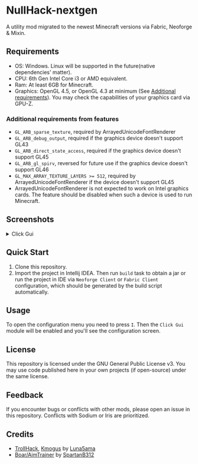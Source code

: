 # NullHack-nextgen

A utility mod migrated to the newest Minecraft versions via Fabric, Neoforge & Mixin.


## Requirements

- OS: Windows. Linux will be supported in the future(native dependencies' matter).
- CPU: 6th Gen Intel Core i3 or AMD equivalent.
- Ram: At least 6GB for Minecraft.
- Graphics: OpenGL 4.5, or OpenGL 4.3 at minimum (See [Additional requirements](#additional-requirements-from-features)). 
You may check the capabilities of your graphics card via GPU-Z.

### Additional requirements from features
- `GL_ARB_sparse_texture`, required by ArrayedUnicodeFontRenderer
- `GL_ARB_debug_output`, required if the graphics device doesn't support GL43
- `GL_ARB_direct_state_access`, required if the graphics device doesn't support GL45
- `GL_ARB_gl_spirv`, reversed for future use if the graphics device doesn't support GL46
- `GL_MAX_ARRAY_TEXTURE_LAYERS >= 512`, required by ArrayedUnicodeFontRenderer if the device doesn't support GL45
- ArrayedUnicodeFontRenderer is not expected to work on Intel graphics cards.
The feature should be disabled when such a device is used to run Minecraft.

## Screenshots
<details>
<summary>Click Gui</summary>

![image](screenshot.png)
</details>


## Quick Start

1. Clone this repository.
2. Import the project in Intellij IDEA. Then run `build` task to obtain a jar or run the project in IDE
via `Neoforge Client` or `Fabric Client` configuration, which should be generated by the build script automatically.


## Usage

To open the configuration menu you need to press `I`. Then the `Click Gui` module will be 
enabled and you'll see the configuration screen.


## License

This repository is licensed under the GNU General Public License v3. 
You may use code published here in your own projects (if open-source) under the same license.


## Feedback

If you encounter bugs or conflicts with other mods, please open an issue in this repository.
Conflicts with Sodium or Iris are prioritized.


## Credits

- [TrollHack](https://github.com/Luna5ama/TrollHack), [Kmogus](https://github.com/Luna5ama/Kmogus) by [Luna5ama](https://github.com/Luna5ama)
- [Boar/AimTrainer](https://github.com/SpartanB312/AimTrainer) by [SpartanB312](https://github.com/SpartanB312)